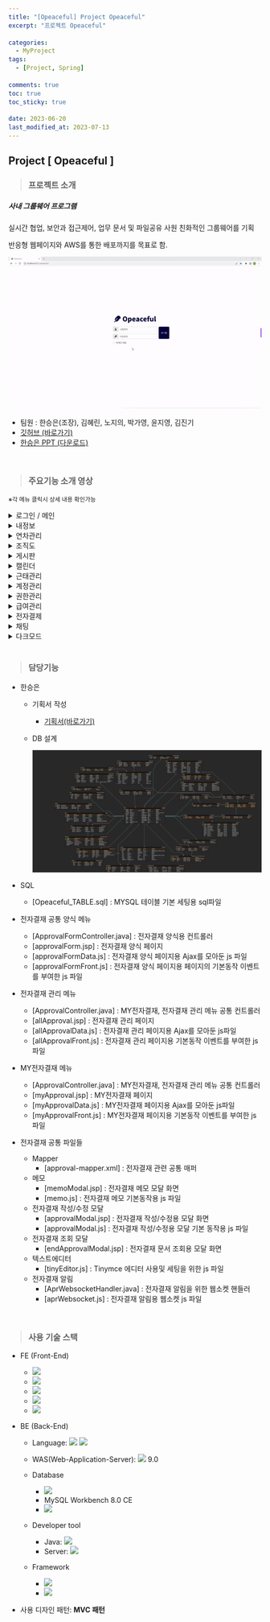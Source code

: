 ```yaml
---
title: "[Opeaceful] Project Opeaceful"
excerpt: "프로젝트 Opeaceful"

categories:
  - MyProject
tags:
  - [Project, Spring]

comments: true
toc: true
toc_sticky: true

date: 2023-06-20
last_modified_at: 2023-07-13
---
```


## Project [ Opeaceful ]

> ### 프로젝트 소개

##### 사내 그룹웨어 프로그램

실시간 협업, 보안과 접근제어, 업무 문서 및 파일공유
사원 친화적인 그룹웨어를 기획

반응형 웹페이지와 AWS를 통한 배포까지를 목표로 함.

![프로젝트 소개](https://github.com/Opeaceful/Opeaceful/raw/main/Opeaceful/src/main/webapp/resources/etc/video/opeaceful.gif)

<ul>
  <li>팀원 : 한승은(조장), 김혜린, 노지의, 박가영, 윤지영, 김진기</li>
  <li><a href="https://github.com/Opeaceful/Opeaceful" target="_blank">깃허브 (바로가기)</a></li>
  <li><a href="/assets/images/MyProject/Opeaceful.pdf" download>한승은 PPT (다운로드)</a></li>
</ul>

<br>

> ### 주요기능 소개 영상

<p><small>※각 메뉴 클릭시 상세 내용 확인가능</small></p>

<details>
<summary> 로그인 / 메인 </summary><br>
<div markdown="1">

![로그인 / 메인](https://github.com/Opeaceful/Opeaceful/raw/main/Opeaceful/src/main/webapp/resources/etc/video/login.gif)

</div>
</details>

<details>
<summary> 내정보 </summary><br>
<div markdown="1">

![내정보](https://github.com/Opeaceful/Opeaceful/raw/main/Opeaceful/src/main/webapp/resources/etc/video/mypage.gif)

</div>
</details>

<details>
<summary> 연차관리 </summary><br>
<div markdown="1">

![연차관리](https://github.com/Opeaceful/Opeaceful/raw/main/Opeaceful/src/main/webapp/resources/etc/video/annual.gif)

</div>
</details>

<details>
<summary> 조직도 </summary>
<div markdown="1">

![조직도](https://github.com/Opeaceful/Opeaceful/raw/main/Opeaceful/src/main/webapp/resources/etc/video/darkmode.gif)

</div>
</details>

<details>
<summary> 게시판 </summary>
<div markdown="1">

![게시판](https://github.com/Opeaceful/Opeaceful/raw/main/Opeaceful/src/main/webapp/resources/etc/video/board.gif)

</div>
</details>

<details>
<summary> 캘린더 </summary>
<div markdown="1">

![캘린더](https://github.com/Opeaceful/Opeaceful/raw/main/Opeaceful/src/main/webapp/resources/etc/video/calendar.gif)

</div>
</details>

<details>
<summary> 근태관리 </summary>
<div markdown="1">

![근태관리](https://github.com/Opeaceful/Opeaceful/raw/main/Opeaceful/src/main/webapp/resources/etc/video/darkmode.gif)

</div>
</details>

<details>
<summary> 계정관리 </summary>
<div markdown="1">

![계정관리](https://github.com/Opeaceful/Opeaceful/raw/main/Opeaceful/src/main/webapp/resources/etc/video/member.gif)

</div>
</details>

<details>
<summary> 권한관리 </summary>
<div markdown="1">

![권한관리](https://github.com/Opeaceful/Opeaceful/raw/main/Opeaceful/src/main/webapp/resources/etc/video/role.gif)

</div>
</details>

<details>
<summary> 급여관리 </summary>
<div markdown="1">

![급여관리](https://github.com/Opeaceful/Opeaceful/raw/main/Opeaceful/src/main/webapp/resources/etc/video/salary.gif)

</div>
</details>

<details>
<summary> 전자결제 </summary>
<div markdown="1">
  
  - 전자결재 양식
  ![전자결제양식](https://github.com/Opeaceful/Opeaceful/raw/main/Opeaceful/src/main/webapp/resources/etc/video/approvalForm.gif)
  - MY 전자결재
    ![전자결제](https://github.com/Opeaceful/Opeaceful/raw/main/Opeaceful/src/main/webapp/resources/etc/video/approval.gif)
  - 전자결재 관리
    ![전자결제관리](https://github.com/Opeaceful/Opeaceful/raw/main/Opeaceful/src/main/webapp/resources/etc/video/approvalManage.gif)

</div>
</details>

<details>
<summary> 채팅 </summary>
<div markdown="1">

![채팅](https://github.com/Opeaceful/Opeaceful/raw/main/Opeaceful/src/main/webapp/resources/etc/video/darkmode.gif)

</div>
</details>

<details>
<summary> 다크모드 </summary>
<div markdown="1">

![다크모드](https://github.com/Opeaceful/Opeaceful/raw/main/Opeaceful/src/main/webapp/resources/etc/video/darkmode.gif)

</div>
</details>

<br>

> ### 담당기능

- 한승은

  - 기획서 작성

    - <a href="https://docs.google.com/spreadsheets/d/1BetFMp64okyNTD5TSe3A4GyWWF_pxn_f3TOzRJlA34o/edit?usp=sharing" target="_blank">기획서(바로가기)</a>

  - DB 설계
    <p align="center">
      <img width="calc(100% - #{$right-sidebar-width-narrow})" height="auto" src="/assets/images/MyProject/Opeaceful.png">
    </p>

- SQL
  - [Opeaceful_TABLE.sql] : MYSQL 테이블 기본 세팅용 sql파일
- 전자결재 공통 양식 메뉴
  - [ApprovalFormController.java] : 전자결재 양식용 컨트롤러
  - [approvalForm.jsp] : 전자결재 양식 페이지
  - [approvalFormData.js] : 전자결재 양식 페이지용 Ajax를 모아둔 js 파일
  - [approvalFormFront.js] : 전자결재 양식 페이지용 페이지의 기본동작 이벤트를 부여한 js 파일
- 전자결재 관리 메뉴
  - [ApprovalController.java] : MY전자결재, 전자결재 관리 메뉴 공통 컨트롤러
  - [allApproval.jsp] : 전자결재 관리 페이지
  - [allApprovalData.js] : 전자결재 관리 페이지용 Ajax를 모아둔 js파일
  - [allApprovalFront.js] : 전자결재 관리 페이지용 기본동작 이벤트를 부여한 js 파일
- MY전자결재 메뉴
  - [ApprovalController.java] : MY전자결재, 전자결재 관리 메뉴 공통 컨트롤러
  - [myApproval.jsp] : MY전자결재 페이지
  - [myApprovalData.js] : MY전자결재 페이지용 Ajax를 모아둔 js파일
  - [myApprovalFront.js] : MY전자결재 페이지용 기본동작 이벤트를 부여한 js 파일
- 전자결재 공통 파일들
  - Mapper
    - [approval-mapper.xml] : 전자결재 관련 공통 매퍼
  - 메모
    - [memoModal.jsp] : 전자결재 메모 모달 화면
    - [memo.js] : 전자결재 메모 기본동작용 js 파일
  - 전자결재 작성/수정 모달
    - [approvalModal.jsp] : 전자결재 작성/수정용 모달 화면
    - [approvalModal.js] : 전자결재 작성/수정용 모달 기본 동작용 js 파일
  - 전자결재 조회 모달
    - [endApprovalModal.jsp] : 전자결재 문서 조회용 모달 화면
  - 텍스트에디터
    - [tinyEditor.js] : Tinymce 에디터 사용및 세팅을 위한 js 파일
  - 전자결재 알림
    - [AprWebsocketHandler.java] : 전자결재 알림을 위한 웹소켓 핸들러
    - [aprWebsocket.js] : 전자결재 알림용 웹소켓 js 파일

<br>

> ### 사용 기술 스택

- FE (Front-End)

  - <img src="https://img.shields.io/badge/JSP-F46D01?style=flat&logo=JSP&logoColor=white"/>
  - <img src="https://img.shields.io/badge/HTML5-E34F26?style=flat&logo=HTML5&logoColor=white"/>
  - <img src="https://img.shields.io/badge/CSS3-1572B6?style=flat&logo=CSS3&logoColor=white"/>
  - <img src="https://img.shields.io/badge/JavaScript-F7DF1E?style=flat&logo=JavaScript&logoColor=white"/>
  - <img src="https://img.shields.io/badge/jQuery-0769AD?style=flat&logo=jQuery&logoColor=white"/>

- BE (Back-End)

  - Language: <img src="https://img.shields.io/badge/JAVA-007396?style=flat&logo=JAVA&logoColor=white"/> <img src="https://img.shields.io/badge/Ajax-2AA5DC?style=flat&logo=Ajax&logoColor=white"/>
  - WAS(Web-Application-Server): <img src="https://img.shields.io/badge/Apache Tomcat-F8DC75?style=flat&logo=ApacheTomcat&logoColor=white"/> 9.0
  - Database
    - <img src="https://img.shields.io/badge/MySQL-232F3E?style=flat&logo=MySQL&logoColor=white"/>
    - MySQL Workbench 8.0 CE
    - <img src="https://img.shields.io/badge/Amazon RDS-527FFF?style=flat&logo=AmazonRDS&logoColor=white"/>
  - Developer tool
    - Java: <img src="https://img.shields.io/badge/STS-6DB33F?style=flat&logo=STS&logoColor=white"/>
    - Server: <img src="https://img.shields.io/badge/Amazon AWS-232F3E?style=flat&logo=AmazonAWS&logoColor=white"/>
  - Framework

    - <img src="https://img.shields.io/badge/Spring-6DB33F?style=flat&logo=Spring&logoColor=white"/>

    - <img src="https://img.shields.io/badge/Bootstrap-7952B3?style=flat&logo=Bootstrap&logoColor=white"/>

- 사용 디자인 패턴: **MVC 패턴**
